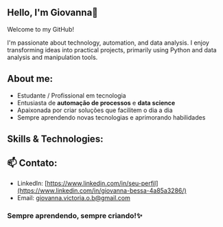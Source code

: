 ## Hello, I'm Giovanna🙂
Welcome to my GitHub!

I'm passionate about technology, automation, and data analysis. I enjoy transforming ideas into practical projects, primarily using Python and data analysis and manipulation tools.


## About me:
- Estudante / Profissional em tecnologia
- Entusiasta de **automação de processos** e **data science**
- Apaixonada por criar soluções que facilitem o dia a dia
- Sempre aprendendo novas tecnologias e aprimorando habilidades

## Skills & Technologies:

## 📫 Contato:
- LinkedIn: [https://www.linkedin.com/in/seu-perfil](https://www.linkedin.com/in/giovanna-bessa-4a85a3286/)
- Email: giovanna.victoria.o.b@gmail.com

### Sempre aprendendo, sempre criando!✨
<!--
**GiovannaBessa/GiovannaBessa** is a ✨ _special_ ✨ repository because its `README.md` (this file) appears on your GitHub profile.

Here are some ideas to get you started:

- 🔭 I’m currently working on ...
- 🌱 I’m currently learning ...
- 👯 I’m looking to collaborate on ...
- 🤔 I’m looking for help with ...
- 💬 Ask me about ...
- 📫 How to reach me: ...
- 😄 Pronouns: ...
- ⚡ Fun fact: ...
-->
